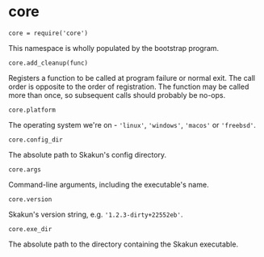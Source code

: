 # core

    core = require('core')

This namespace is wholly populated by the bootstrap program.

    core.add_cleanup(func)

Registers a function to be called at program failure or normal exit. The call
order is opposite to the order of registration. The function may be called more
than once, so subsequent calls should probably be no-ops.

    core.platform

The operating system we're on - `'linux'`, `'windows'`, `'macos'` or
`'freebsd'`.

    core.config_dir

The absolute path to Skakun's config directory.

    core.args

Command-line arguments, including the executable's name.

    core.version

Skakun's version string, e.g. `'1.2.3-dirty+22552eb'`.

    core.exe_dir

The absolute path to the directory containing the Skakun executable.
